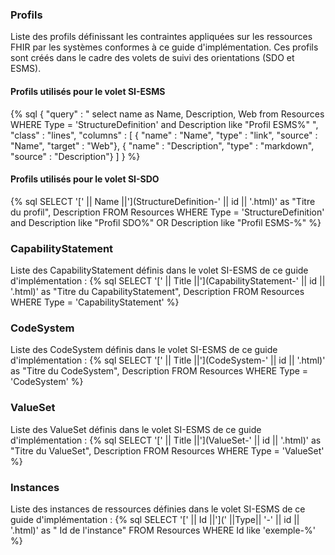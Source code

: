 
### Profils

Liste des profils définissant les contraintes appliquées sur les ressources FHIR par les systèmes conformes à ce guide d'implémentation. Ces profils sont créés dans le cadre des volets de suivi des orientations (SDO et ESMS).

#### Profils utilisés pour le volet SI-ESMS

<!-- {% sql SELECT '[' || Name ||'](StructureDefinition-' || id || '.html)' as "Titre du profil", Description FROM Resources WHERE Type = 'StructureDefinition' and Description like "Profil ESMS%" %} -->

{% sql {
    "query" : " select name as Name, Description, Web from Resources WHERE Type = 'StructureDefinition' and Description like "Profil ESMS%" ",
    "class" : "lines",
    "columns" : [
        { "name" : "Name", "type" : "link", "source" : "Name", "target" : "Web"},
        { "name" : "Description", "type" : "markdown", "source" : "Description"}
    ]
} %}

#### Profils utilisés pour le volet SI-SDO

{% sql SELECT '[' || Name ||'](StructureDefinition-' || id || '.html)' as "Titre du profil", Description FROM Resources WHERE Type = 'StructureDefinition' and Description like "Profil SDO%" OR Description like "Profil ESMS-%" %}

### CapabilityStatement

Liste des CapabilityStatement définis dans le volet SI-ESMS de ce guide d'implémentation :
{% sql SELECT '[' || Title ||'](CapabilityStatement-' || id || '.html)' as "Titre du CapabilityStatement", Description FROM Resources WHERE Type = 'CapabilityStatement' %}

### CodeSystem

Liste des CodeSystem définis dans le volet SI-ESMS de ce guide d'implémentation :
{% sql SELECT '[' || Title ||'](CodeSystem-' || id || '.html)' as "Titre du CodeSystem", Description FROM Resources WHERE Type = 'CodeSystem' %}

### ValueSet

Liste des ValueSet définis dans le volet SI-ESMS de ce guide d'implémentation :
{% sql SELECT '[' || Title ||'](ValueSet-' || id || '.html)' as "Titre du ValueSet", Description FROM Resources WHERE Type = 'ValueSet' %}

### Instances

Liste des instances de ressources définies dans le volet SI-ESMS de ce guide d'implémentation :
{% sql SELECT '[' || Id ||'](' ||Type|| '-' || id || '.html)' as " Id de l'instance" FROM Resources WHERE Id like 'exemple-%' %}